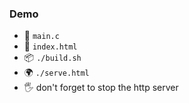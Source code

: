 ### Demo

- 👀 `main.c`
- 👀 `index.html`
- 📦 `./build.sh`
- 🌍 `./serve.html`
- 🖐️ don't forget to stop the http server

